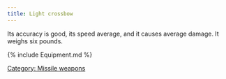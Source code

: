 ```yaml
---
title: Light crossbow
---
```


Its accuracy is good, its speed average, and it causes average damage.
It weighs six pounds.

{% include Equipment.md %}

[Category: Missile weapons](Category:_Missile_weapons "wikilink")